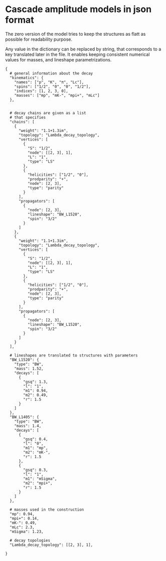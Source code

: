 # Cascade amplitude models in json format

The zero version of the model tries to keep the structures as flatt as possible for readability purpose.

Any value in the dictionary can be replaced by string, that corresponds to a key translated later in the file.
It enables keeping consistent numerical values for masses, and lineshape parametrizations.

```
{
  # general information about the decay
  "kinematics": {
    "names": ["p", "K", "π", "Lc"],
    "spins": ["1/2", "0", "0", "1/2"],
    "indices": [1, 2, 3, 0],
    "masses": ["mp", "mK-", "mpi+", "mLc"]
  },


  # decay chains are given as a list
  # that specifies
  "chains": [
    {
      "weight": "1.1+1.3im",
      "topology": "Lambda_decay_topology",
      "vertices": [
        {
          "S": "1/2",
          "node": [[2, 3], 1],
          "L": "1",
          "type": "LS"
        },
        {
          "helicities": ["1/2", "0"],
          "prodparity": "+",
          "node": [2, 3],
          "type": "parity"
        }
      ],
      "propagators": [
        {
          "node": [2, 3],
          "lineshape": "BW_L1520",
          "spin": "3/2"
        }
      ]
    },
    {
      "weight": "1.1+1.3im",
      "topology": "Lambda_decay_topology",
      "vertices": [
        {
          "S": "1/2",
          "node": [[2, 3], 1],
          "L": "1",
          "type": "LS"
        },
        {
          "helicities": ["1/2", "0"],
          "prodparity": "+",
          "node": [2, 3],
          "type": "parity"
        }
      ],
      "propagators": [
        {
          "node": [2, 3],
          "lineshape": "BW_L1520",
          "spin": "3/2"
        }
      ]
    }
  ],

  # lineshapes are translated to structures with parameters
  "BW_L1520": {
    "type": "BW",
    "mass": 1.52,
    "decays": [
      {
        "gsq": 1.3,
        "l": "1",
        "m1": 0.94,
        "m2": 0.49,
        "r": 1.5
      }
    ]
  },
  "BW_L1405": {
    "type": "BW",
    "mass": 1.4,
    "decays": [
      {
        "gsq": 0.4,
        "l": "0",
        "m1": "mp",
        "m2": "mK-",
        "r": 1.5
      },
      {
        "gsq": 0.3,
        "l": "1",
        "m1": "mSigma",
        "m2": "mpi+",
        "r": 1.5
      }
    ]
  },

  # masses used in the construction
  "mp": 0.94,
  "mpi+": 0.14,
  "mK-": 0.49,
  "mLc": 2.3,
  "mSigma": 1.23,

  # decay topologies
  "Lambda_decay_topology": [[2, 3], 1],

}
```
